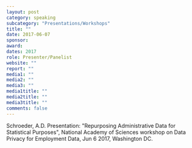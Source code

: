 ```yaml
---
layout: post
category: speaking
subcategory: "Presentations/Workshops"
title: ""
date: 2017-06-07
sponsor:
award:
dates: 2017
role: Presenter/Panelist
website: ""
report: ""
media1: ""
media2: ""
media3: ""
media1title: ""
media2title: ""
media3title: ""
comments: false
---
```


Schroeder, A.D. Presentation: "Repurposing Administrative Data for Statistical Purposes", National Academy of Sciences workshop on Data Privacy for Employment Data, Jun 6 2017, Washington DC.
